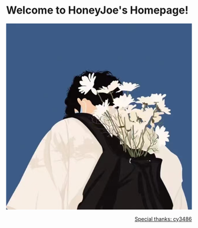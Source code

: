 # Welcome to HoneyJoe's Homepage!  
<!-- 
<div align=center> -->




<!-- <div align=right> -->

<!-- 
<b></font><font color=#426ab3 size=10 >HoneyJoe</font> </b>

<img src="image/1.png" width = 20% height = 20% div align=right /> -->



![imag1](image/1.png) 

<!-- <div align=right>
<img src="https://github.com/honeyjoe17/honeyjoe17.github.io/raw/master/image/1.png" width = 30%/>
</div> -->





<div align=right>

[Special thanks: cy3486](http://cy3486.github.io)
